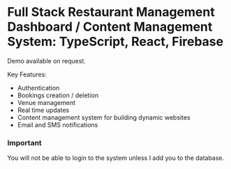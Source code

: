 # Full Stack Restaurant Management Dashboard / Content Management System: TypeScript, React, Firebase

Demo available on request.

Key Features:

- Authentication
- Bookings creation / deletion
- Venue management
- Real time updates
- Content management system for building dynamic websites
- Email and SMS notifications

### Important

You will not be able to login to the system unless I add you to the database.
